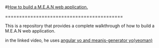 #[How to build a M.E.A.N web application.](https://www.youtube.com/watch?v=OhPFgqHz68o)

==========================================

This is a repository that provides a complete walkthrough of how to build a
M.E.A.N web application.

in the linked video, he uses [angular yo and meanjs-generator yo(yeoman)](http://meanjs.org/generator.html)
